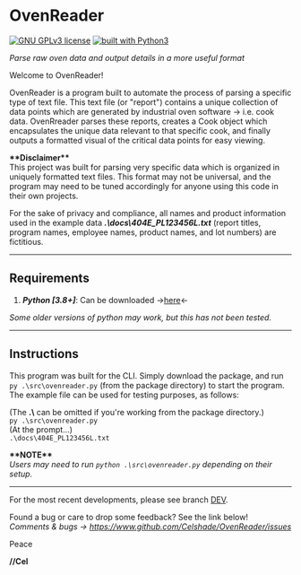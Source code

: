 # OvenReader
[![GNU GPLv3 license](https://img.shields.io/badge/license-GPLv3-blue.svg)](https://github.com/Celshade/OvenReader/blob/master/LICENSE.txt)
[![built with Python3](https://img.shields.io/badge/built%20with-Python3-green.svg)](https://www.python.org/)

_Parse raw oven data and output details in a more useful format_

Welcome to OvenReader!

OvenReader is a program built to automate the process of parsing a specific
type of text file. This text file (or "report") contains a unique collection of
data points which are generated by industrial oven software -> i.e. cook data.
OvenRreader parses these reports, creates a Cook object which encapsulates
the unique data relevant to that specific cook, and finally outputs a formatted
visual of the critical data points for easy viewing.

**\*\*Disclaimer\*\*** \
This project was built for parsing very specific data which is organized in
uniquely formatted text files. This format may not be universal, and the
program may need to be tuned accordingly for anyone using this code in their
own projects.

For the sake of privacy and compliance, all names and product information used
in the example data **_.\docs\404E_PL123456L.txt_** (report titles, program
names, employee names, product names, and lot numbers) are fictitious.
***

## Requirements
1. _**Python [3.8+]**_: Can be downloaded ->[here](https://www.python.org/)<-

_Some older versions of python may work, but this has not been tested._
***

## Instructions
This program was built for the CLI. Simply download the package, and
run `py .\src\ovenreader.py` (from the package directory) to start the
program. The example file can be used for testing purposes, as follows:

(The **.\\** can be omitted if you're working from the package directory.) \
`py .\src\ovenreader.py` \
(At the prompt...) \
`.\docs\404E_PL123456L.txt`


**\*\*NOTE\*\*** \
_Users may need to run `python .\src\ovenreader.py` depending on their setup._
***

For the most recent developments, please see branch [DEV](https://github.com/Celshade/OvenReader/tree/dev).

Found a bug or care to drop some feedback? See the link below! \
_Comments & bugs -> https://www.github.com/Celshade/OvenReader/issues_

Peace

**//Cel**
